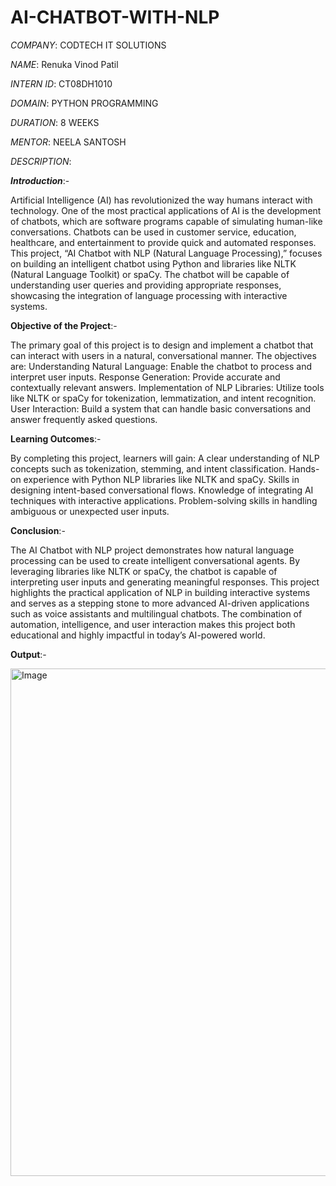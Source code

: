 # AI-CHATBOT-WITH-NLP

*COMPANY*: CODTECH IT SOLUTIONS

*NAME*: Renuka Vinod Patil

*INTERN ID*: CT08DH1010

*DOMAIN*: PYTHON PROGRAMMING

*DURATION*: 8 WEEKS

*MENTOR*: NEELA SANTOSH

*DESCRIPTION*:

***Introduction***:-

Artificial Intelligence (AI) has revolutionized the way humans interact with technology. One of the most practical applications of AI is the development of chatbots, which are software programs capable of simulating human-like conversations. Chatbots can be used in customer service, education, healthcare, and entertainment to provide quick and automated responses. This project, “AI Chatbot with NLP (Natural Language Processing),” focuses on building an intelligent chatbot using Python and libraries like NLTK (Natural Language Toolkit) or spaCy. The chatbot will be capable of understanding user queries and providing appropriate responses, showcasing the integration of language processing with interactive systems.


**Objective of the Project**:-

The primary goal of this project is to design and implement a chatbot that can interact with users in a natural, conversational manner. The objectives are:
Understanding Natural Language: Enable the chatbot to process and interpret user inputs.
Response Generation: Provide accurate and contextually relevant answers.
Implementation of NLP Libraries: Utilize tools like NLTK or spaCy for tokenization, lemmatization, and intent recognition.
User Interaction: Build a system that can handle basic conversations and answer frequently asked questions.


**Learning Outcomes**:-

By completing this project, learners will gain:
A clear understanding of NLP concepts such as tokenization, stemming, and intent classification.
Hands-on experience with Python NLP libraries like NLTK and spaCy.
Skills in designing intent-based conversational flows.
Knowledge of integrating AI techniques with interactive applications.
Problem-solving skills in handling ambiguous or unexpected user inputs.


**Conclusion**:-

The AI Chatbot with NLP project demonstrates how natural language processing can be used to create intelligent conversational agents. By leveraging libraries like NLTK or spaCy, the chatbot is capable of interpreting user inputs and generating meaningful responses. This project highlights the practical application of NLP in building interactive systems and serves as a stepping stone to more advanced AI-driven applications such as voice assistants and multilingual chatbots. The combination of automation, intelligence, and user interaction makes this project both educational and highly impactful in today’s AI-powered world.


**Output**:-

<img width="1303" height="812" alt="Image" src="https://github.com/user-attachments/assets/97b8defb-f416-46b0-9fd3-3f404df759ea" />
